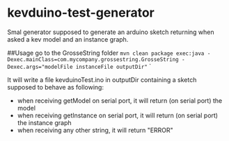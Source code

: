 # kevduino-test-generator
Smal generator supposed to generate an arduino sketch returning when asked a kev model and an instance graph.

##Usage 
go to the GrosseString folder 
`mvn clean package exec:java -Dexec.mainClass=com.mycompany.grossestring.GrosseString -Dexec.args="modelFile instanceFile outputDir"`
`

It will write a file kevduinoTest.ino in outputDir containing a sketch supposed to behave as following:
* when receiving getModel on serial port, it will return (on serial port) the model
* when receiving getInstance on serial port, it will return (on serial port) the instance graph
* when receiving any other string, it will return "ERROR"
